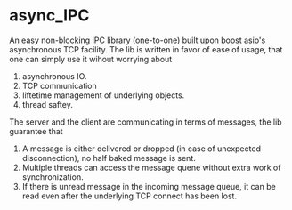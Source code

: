 # async_IPC
An easy non-blocking IPC library (one-to-one) built upon boost asio's asynchronous TCP facility.
The lib is written in favor of ease of usage, that one can simply use it wihout worrying about
1. asynchronous IO.
2. TCP communication
3. liftetime management of underlying objects.
4. thread saftey.

The server and the client are communicating in terms of messages, the lib guarantee that
1. A message is either delivered or dropped (in case of unexpected disconnection), no half baked message is sent.
2. Multiple threads can access the message quene without extra work of synchronization.
3. If there is unread message in the incoming message queue, it can be read even after the underlying TCP connect has been lost.

